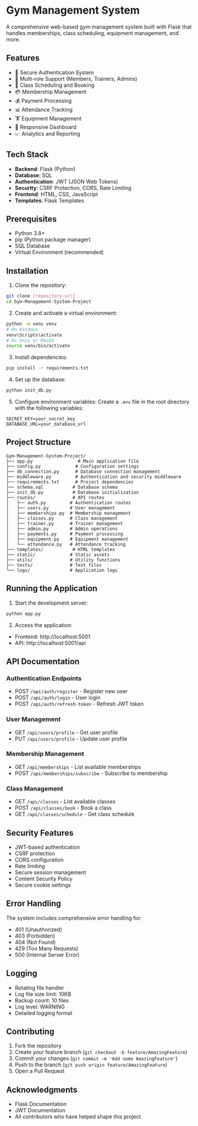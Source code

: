 # Gym Management System

A comprehensive web-based gym management system built with Flask that handles memberships, class scheduling, equipment management, and more.

## Features

- 🔐 Secure Authentication System
- 👥 Multi-role Support (Members, Trainers, Admins)
- 📅 Class Scheduling and Booking
- 💳 Membership Management
- 💰 Payment Processing
- 📊 Attendance Tracking
- 🏋️ Equipment Management
- 📱 Responsive Dashboard
- 📈 Analytics and Reporting

## Tech Stack

- **Backend**: Flask (Python)
- **Database**: SQL
- **Authentication**: JWT (JSON Web Tokens)
- **Security**: CSRF Protection, CORS, Rate Limiting
- **Frontend**: HTML, CSS, JavaScript
- **Templates**: Flask Templates

## Prerequisites

- Python 3.8+
- pip (Python package manager)
- SQL Database
- Virtual Environment (recommended)

## Installation

1. Clone the repository:
```bash
git clone [repository-url]
cd Gym-Management-System-Project
```

2. Create and activate a virtual environment:
```bash
python -m venv venv
# On Windows
venv\Scripts\activate
# On Unix or MacOS
source venv/bin/activate
```

3. Install dependencies:
```bash
pip install -r requirements.txt
```

4. Set up the database:
```bash
python init_db.py
```

5. Configure environment variables:
Create a `.env` file in the root directory with the following variables:
```
SECRET_KEY=your_secret_key
DATABASE_URL=your_database_url
```

## Project Structure

```
Gym-Management-System-Project/
├── app.py                 # Main application file
├── config.py             # Configuration settings
├── db_connection.py      # Database connection management
├── middleware.py         # Authentication and security middleware
├── requirements.txt      # Project dependencies
├── schema.sql           # Database schema
├── init_db.py           # Database initialization
├── routes/              # API routes
│   ├── auth.py         # Authentication routes
│   ├── users.py        # User management
│   ├── memberships.py  # Membership management
│   ├── classes.py      # Class management
│   ├── trainer.py      # Trainer management
│   ├── admin.py        # Admin operations
│   ├── payments.py     # Payment processing
│   ├── equipment.py    # Equipment management
│   └── attendance.py   # Attendance tracking
├── templates/           # HTML templates
├── static/             # Static assets
├── utils/              # Utility functions
├── tests/              # Test files
└── logs/               # Application logs
```

## Running the Application

1. Start the development server:
```bash
python app.py
```

2. Access the application:
- Frontend: http://localhost:5001
- API: http://localhost:5001/api

## API Documentation

### Authentication Endpoints
- POST `/api/auth/register` - Register new user
- POST `/api/auth/login` - User login
- POST `/api/auth/refresh-token` - Refresh JWT token

### User Management
- GET `/api/users/profile` - Get user profile
- PUT `/api/users/profile` - Update user profile

### Membership Management
- GET `/api/memberships` - List available memberships
- POST `/api/memberships/subscribe` - Subscribe to membership

### Class Management
- GET `/api/classes` - List available classes
- POST `/api/classes/book` - Book a class
- GET `/api/classes/schedule` - Get class schedule

## Security Features

- JWT-based authentication
- CSRF protection
- CORS configuration
- Rate limiting
- Secure session management
- Content Security Policy
- Secure cookie settings

## Error Handling

The system includes comprehensive error handling for:
- 401 (Unauthorized)
- 403 (Forbidden)
- 404 (Not Found)
- 429 (Too Many Requests)
- 500 (Internal Server Error)

## Logging

- Rotating file handler
- Log file size limit: 10KB
- Backup count: 10 files
- Log level: WARNING
- Detailed logging format

## Contributing

1. Fork the repository
2. Create your feature branch (`git checkout -b feature/AmazingFeature`)
3. Commit your changes (`git commit -m 'Add some AmazingFeature'`)
4. Push to the branch (`git push origin feature/AmazingFeature`)
5. Open a Pull Request

## Acknowledgments

- Flask Documentation
- JWT Documentation
- All contributors who have helped shape this project 